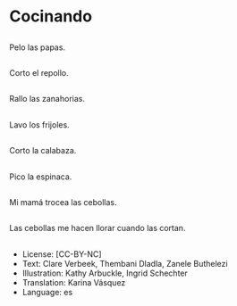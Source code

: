 # Cocinando

##
Pelo las papas.

##
Corto el repollo.

##
Rallo las zanahorias.

##
Lavo los frijoles.

##
Corto la calabaza.

##
Pico la espinaca.

##
Mi mamá trocea las cebollas.

##
Las cebollas me hacen llorar cuando las cortan.

##
* License: [CC-BY-NC]
* Text: Clare Verbeek, Thembani Dladla, Zanele Buthelezi
* Illustration: Kathy Arbuckle, Ingrid Schechter
* Translation: Karina Vásquez
* Language: es
